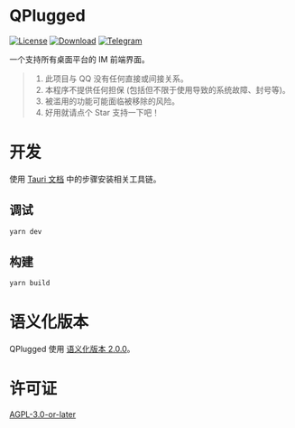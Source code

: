 # QPlugged

[![License](https://img.shields.io/github/license/QPlugged/QPlugged)](https://github.com/QPlugged/QPlugged) [![Download](https://img.shields.io/github/downloads/QPlugged/QPlugged/total)](https://github.com/QPlugged/QPlugged/releases) [![Telegram](https://img.shields.io/static/v1?label=Telegram&message=Chat&color=0088cc)](https://t.me/qqntim_chat)

一个支持所有桌面平台的 IM 前端界面。

> 1. 此项目与 QQ 没有任何直接或间接关系。
> 2. 本程序不提供任何担保 (包括但不限于使用导致的系统故障、封号等)。
> 3. 被滥用的功能可能面临被移除的风险。
> 4. 好用就请点个 Star 支持一下吧！

# 开发

使用 [Tauri 文档](https://beta.tauri.app/2/guide/prerequisites/) 中的步骤安装相关工具链。

## 调试

```bash
yarn dev
```

## 构建

```bash
yarn build
```

# 语义化版本

QPlugged 使用 [语义化版本 2.0.0](https://semver.org/)。

# 许可证

[AGPL-3.0-or-later](LICENSE.txt)
